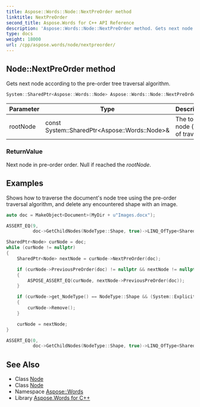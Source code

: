 ```yaml
---
title: Aspose::Words::Node::NextPreOrder method
linktitle: NextPreOrder
second_title: Aspose.Words for C++ API Reference
description: 'Aspose::Words::Node::NextPreOrder method. Gets next node according to the pre-order tree traversal algorithm in C++.'
type: docs
weight: 18000
url: /cpp/aspose.words/node/nextpreorder/
---
```

## Node::NextPreOrder method


Gets next node according to the pre-order tree traversal algorithm.

```cpp
System::SharedPtr<Aspose::Words::Node> Aspose::Words::Node::NextPreOrder(const System::SharedPtr<Aspose::Words::Node> &rootNode)
```


| Parameter | Type | Description |
| --- | --- | --- |
| rootNode | const System::SharedPtr\<Aspose::Words::Node\>\& | The top node (limit) of traversal. |

### ReturnValue

Next node in pre-order order. Null if reached the *rootNode*.

## Examples



Shows how to traverse the document's node tree using the pre-order traversal algorithm, and delete any encountered shape with an image. 
```cpp
auto doc = MakeObject<Document>(MyDir + u"Images.docx");

ASSERT_EQ(9,
          doc->GetChildNodes(NodeType::Shape, true)->LINQ_OfType<SharedPtr<Shape>>()->LINQ_Count([](SharedPtr<Shape> s) { return s->get_HasImage(); }));

SharedPtr<Node> curNode = doc;
while (curNode != nullptr)
{
    SharedPtr<Node> nextNode = curNode->NextPreOrder(doc);

    if (curNode->PreviousPreOrder(doc) != nullptr && nextNode != nullptr)
    {
        ASPOSE_ASSERT_EQ(curNode, nextNode->PreviousPreOrder(doc));
    }

    if (curNode->get_NodeType() == NodeType::Shape && (System::ExplicitCast<Shape>(curNode))->get_HasImage())
    {
        curNode->Remove();
    }

    curNode = nextNode;
}

ASSERT_EQ(0,
          doc->GetChildNodes(NodeType::Shape, true)->LINQ_OfType<SharedPtr<Shape>>()->LINQ_Count([](SharedPtr<Shape> s) { return s->get_HasImage(); }));
```

## See Also

* Class [Node](../)
* Class [Node](../)
* Namespace [Aspose::Words](../../)
* Library [Aspose.Words for C++](../../../)
